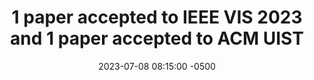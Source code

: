 ---
title: "1 paper accepted to IEEE VIS 2023 and 1 paper accepted to ACM UIST"
date: 2023-07-08 08:15:00 -0500
---